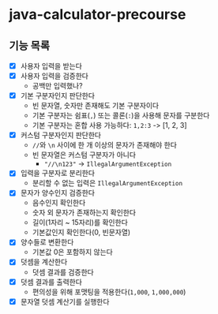 # java-calculator-precourse
## 기능 목록
- [x] 사용자 입력을 받는다
- [x] 사용자 입력을 검증한다
  - 공백만 입력했나?
- [x] 기본 구분자인지 판단한다
  - 빈 문자열, 숫자만 존재해도 기본 구분자이다 
  - 기본 구분자는 쉼표(`,`) 또는 콜론(`:`)을 사용해 문자를 구분한다
  - 기본 구분자는 혼합 사용 가능하다: `1,2:3` -> [1, 2, 3]
- [x] 커스텀 구분자인지 판단한다
  - `//`와 `\n` 사이에 한 개 이상의 문자가 존재해야 한다
  - 빈 문자열은 커스텀 구분자가 아니다
    - `"//\n123"` -> `IllegalArgumentException`
- [x] 입력을 구분자로 분리한다
  - 분리할 수 없는 입력은 `IllegalArgumentException`
- [x] 문자가 양수인지 검증한다
  - 음수인지 확인한다
  - 숫자 외 문자가 존재하는지 확인한다
  - 길이(1자리 ~ 15자리)를 확인한다
  - 기본값인지 확인한다(0, 빈문자열)
- [x] 양수들로 변환한다
  - 기본값 0은 포함하지 않는다
- [x] 덧셈을 계산한다
  - 덧셈 결과를 검증한다
- [x] 덧셈 결과를 출력한다
  - 편의성을 위해 포맷팅을 적용한다(`1,000`, `1,000,000`)
- [x] 문자열 덧셈 계산기를 실행한다
